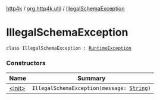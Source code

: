 [http4k](../../index.md) / [org.http4k.util](../index.md) / [IllegalSchemaException](./index.md)

# IllegalSchemaException

`class IllegalSchemaException : `[`RuntimeException`](https://kotlinlang.org/api/latest/jvm/stdlib/kotlin/-runtime-exception/index.html)

### Constructors

| Name | Summary |
|---|---|
| [&lt;init&gt;](-init-.md) | `IllegalSchemaException(message: `[`String`](https://kotlinlang.org/api/latest/jvm/stdlib/kotlin/-string/index.html)`)` |
